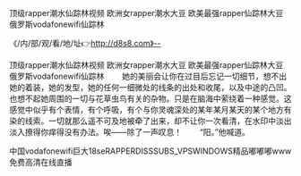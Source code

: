 顶级rapper潮水仙踪林视频
欧洲女rapper潮水大豆
欧美最强rapper仙踪林大豆
俄罗斯vodafonewifi仙踪林


《/内/部/观/看/地/址👉http://d8s8.com》--

顶级rapper潮水仙踪林视频
欧洲女rapper潮水大豆
欧美最强rapper仙踪林大豆
俄罗斯vodafonewifi仙踪林
　　她的美丽会让你在过目后忘记一切细节，想不出她的着装，她的发型，她的任何一细微处的线条的出处和收尾，以及中途的凸凹。也想不起她周围的一切与花草虫鸟有关的杂物。只是在脑海中萦绕着一种感觉。这感觉中似乎有个表情，有个呼吸，有个与你灵魂深处的某年某月某天的某个地方有染的线索。一切就那么遥不可及地被牵了出来，却不让你一次看清，在水印中淡出淡入撩得你痒得没有办法。唉——除了一声叹息！
　　“阳。”他喊道。





中国vodafonewifi巨大18seRAPPERDISSSUBS_VPSWINDOWS精品嘟嘟嘟www免费高清在线直播
